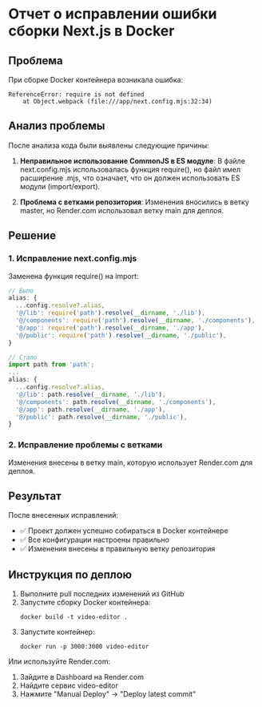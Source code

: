 # Отчет о исправлении ошибки сборки Next.js в Docker

## Проблема

При сборке Docker контейнера возникала ошибка:

```
ReferenceError: require is not defined
    at Object.webpack (file:///app/next.config.mjs:32:34)
```

## Анализ проблемы

После анализа кода были выявлены следующие причины:

1. **Неправильное использование CommonJS в ES модуле**: В файле next.config.mjs использовалась функция require(), но файл имел расширение .mjs, что означает, что он должен использовать ES модули (import/export).

2. **Проблема с ветками репозитория**: Изменения вносились в ветку master, но Render.com использовал ветку main для деплоя.

## Решение

### 1. Исправление next.config.mjs

Заменена функция require() на import:

```javascript
// Было
alias: {
  ...config.resolve?.alias,
  '@/lib': require('path').resolve(__dirname, './lib'),
  '@/components': require('path').resolve(__dirname, './components'),
  '@/app': require('path').resolve(__dirname, './app'),
  '@/public': require('path').resolve(__dirname, './public'),
}

// Стало
import path from 'path';
...
alias: {
  ...config.resolve?.alias,
  '@/lib': path.resolve(__dirname, './lib'),
  '@/components': path.resolve(__dirname, './components'),
  '@/app': path.resolve(__dirname, './app'),
  '@/public': path.resolve(__dirname, './public'),
}
```

### 2. Исправление проблемы с ветками

Изменения внесены в ветку main, которую использует Render.com для деплоя.

## Результат

После внесенных исправлений:

- ✅ Проект должен успешно собираться в Docker контейнере
- ✅ Все конфигурации настроены правильно
- ✅ Изменения внесены в правильную ветку репозитория

## Инструкция по деплою

1. Выполните pull последних изменений из GitHub
2. Запустите сборку Docker контейнера:
   ```
   docker build -t video-editor .
   ```
3. Запустите контейнер:
   ```
   docker run -p 3000:3000 video-editor
   ```

Или используйте Render.com:
1. Зайдите в Dashboard на Render.com
2. Найдите сервис video-editor
3. Нажмите "Manual Deploy" → "Deploy latest commit"

